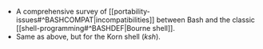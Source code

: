 - A comprehensive survey of [[portability-issues#^BASHCOMPAT|incompatibilities]] between Bash and the classic [[shell-programming#^BASHDEF|Bourne shell]].
- Same as above, but for the Korn shell (_ksh_).
